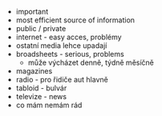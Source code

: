 * important
* most efficient source of information
* public / private
* internet - easy acces, problémy
* ostatní media lehce upadají
* broadsheets - serious, problems
    * může výcházet denně, týdně měsíčně
* magazines
* radio - pro řidiče aut hlavně
* tabloid - bulvár 
* televize - news
* co mám nemám rád